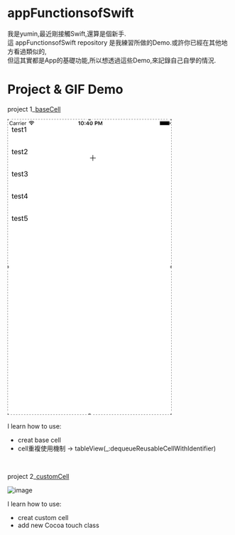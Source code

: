 # appFunctionsofSwift

我是yumin,最近剛接觸Swift,還算是個新手.  
這 appFunctionsofSwift repository 是我練習所做的Demo.或許你已經在其他地方看過類似的,  
但這其實都是App的基礎功能,所以想透過這些Demo,來記錄自己自學的情況.


# Project & GIF  Demo

project 1_[baseCell](https://github.com/yumin8312/appFunctionsofSwift/tree/master/Project1_baseCell)  

![image](https://github.com/yumin8312/appFunctionsofSwift/blob/master/Project1_baseCell/baseCell.gif)  

I learn how to use:  
*  creat base cell
*  cell重複使用機制 -> tableView(_:dequeueReusableCellWithIdentifier)  


</br>  

project 2_[customCell](https://github.com/yumin8312/appFunctionsofSwift/tree/master/%20Project%202_customCell)  

![image](https://github.com/yumin8312/appFunctionsofSwift/blob/master/%20Project%202_customCell/customCell.gif)  

I learn how to use:  
*  creat custom cell
*  add new Cocoa touch class   


</br>